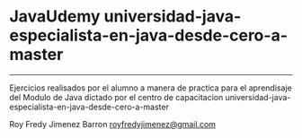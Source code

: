 # JavaUdemy universidad-java-especialista-en-java-desde-cero-a-master
--------------------------------------------------------------------------------------------
Ejercicios realisados por el alumno a manera de practica para el aprendisaje del Modulo de Java dictado por el centro de capacitacion 
universidad-java-especialista-en-java-desde-cero-a-master

Roy Fredy Jimenez Barron 
royfredyjimenez@gmail.com






